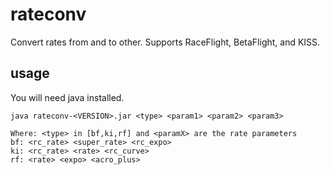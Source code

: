# rateconv
Convert rates from and to other. Supports  RaceFlight, BetaFlight, and KISS.

## usage
You will need java installed.

```
java rateconv-<VERSION>.jar <type> <param1> <param2> <param3>

Where: <type> in [bf,ki,rf] and <paramX> are the rate parameters
bf: <rc_rate> <super_rate> <rc_expo>
ki: <rc_rate> <rate> <rc_curve>
rf: <rate> <expo> <acro_plus>
```
